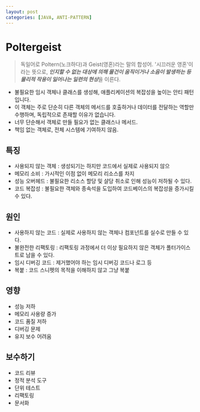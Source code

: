 ```yaml
---
layout: post
categories: [JAVA, ANTI-PATTERN]
---
```


# Poltergeist

> 독일어로 Poltern(노크하다)과 Geist(영혼)라는 말의 합성어. '시끄러운 영혼'이라는 뜻으로, ***인지할 수 없는 대상에 의해 물건이 움직이거나 소음이 발생하는 등 물리적 작용이 일어나는 일련의 현상***을 이른다.
- 불필요한 임시 객체나 클래스를 생성해, 애플리케이션의 복잡성을 높이는 안티 패턴입니다.
- 이 객체는 주로 단순히 다른 객체의 메서드를 호출하거나 데이터를 전달하는 역할만 수행하며, 독립적으로 존재할 이유가 없습니다.
- 너무 단순해서 객체로 만들 필요가 없는 클래스나 메서드.
- 책임 없는 객체로, 전체 시스템에 기여하지 않음.

## 특징
- 사용되지 않는 객체 : 생성되기는 하지만 코드에서 실제로 사용되지 않으
- 메모리 소비 : 가시적인 이점 없이 메모리 리소스를 차지
- 성능 오버헤드 : 불필요한 리소스 할당 및 살당 취소로 인해 성능이 저하될 수 있다.
- 코드 복잡성 : 불필요한 객체와 종속석을 도입하여 코드베이스의  복잡성을 증가시킬 수 있다.

## 원인
- 사용하지 않는 코드 : 실제로 사용하지 않는 객체나 컴포넌트를 실수로 만들 수 있다.
- 불완전한 리팩토링 : 리팩토링 과정에서 더 이상 필요하지 않은 객체가 폴터가이스트로 남을 수 있다.
- 임시 디버깅 코드 : 제거했어야 하는 임시 디버깅 코드나 로그 등
- 복붙 : 코드 스니펫의 목적을 이해하지 않고 그냥 복붙

## 영향 
- 성능 저하
- 메모리 사용량 증가
- 코드 품질 저하
- 디버깅 문제
- 유지 보수 어려움

## 보수하기
- 코드 리뷰
- 정적 분석 도구
- 단위 테스트
- 리팩토링
- 문서화